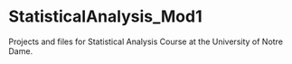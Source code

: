 # StatisticalAnalysis_Mod1
Projects and files for Statistical Analysis Course at the University of Notre Dame. 
